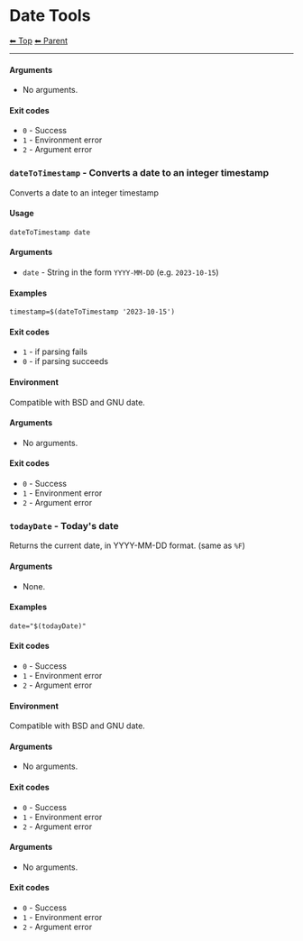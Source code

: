 # Date Tools

<!-- TEMPLATE header 2 -->
[⬅ Top](index.md) [⬅ Parent ](../index.md)
<hr />

#### Arguments

- No arguments.

#### Exit codes

- `0` - Success
- `1` - Environment error
- `2` - Argument error
### `dateToTimestamp` - Converts a date to an integer timestamp

Converts a date to an integer timestamp

#### Usage

    dateToTimestamp date
    

#### Arguments

- `date` - String in the form `YYYY-MM-DD` (e.g. `2023-10-15`)

#### Examples

    timestamp=$(dateToTimestamp '2023-10-15')

#### Exit codes

- `1` - if parsing fails
- `0` - if parsing succeeds

#### Environment

Compatible with BSD and GNU date.
#### Arguments

- No arguments.

#### Exit codes

- `0` - Success
- `1` - Environment error
- `2` - Argument error
### `todayDate` - Today's date

Returns the current date, in YYYY-MM-DD format. (same as `%F`)

#### Arguments

- None.

#### Examples

    date="$(todayDate)"

#### Exit codes

- `0` - Success
- `1` - Environment error
- `2` - Argument error

#### Environment

Compatible with BSD and GNU date.
#### Arguments

- No arguments.

#### Exit codes

- `0` - Success
- `1` - Environment error
- `2` - Argument error
#### Arguments

- No arguments.

#### Exit codes

- `0` - Success
- `1` - Environment error
- `2` - Argument error

